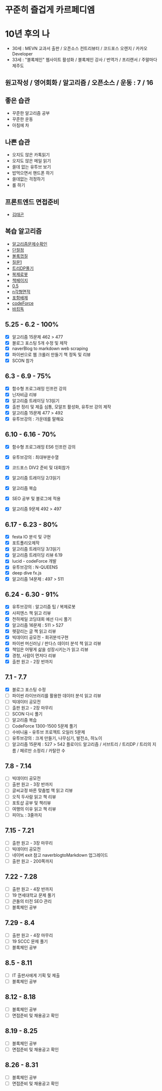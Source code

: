 # 꾸준히 즐겁게 카르페디엠

# 10년 후의 나
 - 30세 : MEVN 교과서 출판 / 오픈소스 컨트리뷰터 / 코드포스 오렌지 / 카카오 Developer
 - 33세 : "블록체인" 웹사이트 활성화 / 블록체인 강사 / 번역가 / 프리랜서 / 주말마다 제주도 
 
## 원고작성 / 영어회화 / 알고리즘 / 오픈소스 / 운동 : 7 / 16

## 좋은 습관
 - 꾸준한 알고리즘 공부
 - 꾸준한 운동 
 - 아침에 차

## 나쁜 습관
 - 오지도 않은 카톡읽기
 - 오지도 않은 메일 읽기
 - 쓸데 없는 유투브 보기
 - 밥먹으면서 핸드폰 하기
 - 쓸데없는 걱정하기
 - 롤 하기
## 프론트엔드 면접준비
 - [김태곤](https://taegon.kim/archives/6804)

## 복습 알고리즘
 - [알고리즘문제수확인](https://www.acmicpc.net/user/zagabi) 
 - [단절점](https://jason9319.tistory.com/119)    
 - [볼록껍질](https://www.acmicpc.net/source/11129753)  
 - [질문1](https://www.crocus.co.kr/837) 
 - [트리DP풀기](https://www.acmicpc.net/problem/1949)
 - [복제로봇](https://www.acmicpc.net/problem/1944)
 - [책페이지](https://www.acmicpc.net/problem/1019)
 - [0.5](https://www.acmicpc.net/problem/17296)
 - [n각형면적](https://www.acmicpc.net/problem/2166)
 - [포함배제](https://www.acmicpc.net/problem/14848)
 - [codeForce](https://codeforces.com/problemset?tags=1300-1500)
 - [바킹독](https://blog.encrypted.gg/category/%EA%B0%95%EC%A2%8C/%EC%8B%A4%EC%A0%84%20%EC%95%8C%EA%B3%A0%EB%A6%AC%EC%A6%98)

## 5.25 - 6.2 - 100%
 - [x] 알고리즘 15문제 462 > 477
 - [x] 블로그 포스팅 5개 수정 및 제작 
 - [x] naverBlog to markdown web scraping
 - [x] 파이썬으로 웹 크롤러 만들기 책 정독 및 리뷰
 - [x] SCON 참가 

## 6.3 - 6.9 - 75%
 - [x] 함수형 프로그래밍 인프런 강의 
 - [x] 닌자비급 리뷰 
 - [x] 알고리즘 트레이딩 1/3읽기
 - [x] 출판 정리 및 제출 심통, 모알프 활성화, 유투브 강의 제작
 - [x] 알고리즘 15문제 477 > 492
 - [x] 유투브강의 : 가운데를 말해요

## 6.10 - 6.16 - 70%
 - [x] 함수형 프로그래밍 ES6 인프런 강의
 - [x] 유투브강의 : 최대부분수열
 - [x] 코드포스 DIV2 준비 및 대회참가
 - [x] 알고리즘 트레이딩 2/3읽기 
 - [x] 알고리즘 복습
 - [x] SEO 공부 및 블로그에 적용 
 - [x] 알고리즘 9문제 492 > 497 


## 6.17 - 6.23 - 80%
 - [x] festa IO 분석 및 구현  
 - [x] 포트폴리오제작
 - [x] 알고리즘 트레이딩 3/3읽기 
 - [x] 알고리즘 트레이딩 리뷰 6.19  
 - [x] lucid - codeForce 개발   
 - [x] 유투브강의 : N-QUEENS
 - [x] deep dive fx.js 
 - [x] 알고리즘 14문제 : 497 > 511

## 6.24 - 6.30 - 91%
 - [x] 유투브강의 : 알고리즘 팁 / 복제로봇
 - [x] 사피엔스 책 읽고 리뷰  
 - [x] 천하제일 코딩대회 예선 다시 풀기
 - [x] 알고리즘 16문제 : 511 > 527  
 - [x] 헷갈리는 글 책 읽고 리뷰  
 - [x] 빅데이터 공모전 - 회귀분석구현  
 - [x] 파이썬 머신러닝 / 판다스 데이터 분석 책 읽고 리뷰  
 - [x] 책임은 어떻게 삶을 성장시키는가 읽고 리뷰  
 - [x] 경청, 사람이 먼저다 리뷰  
 - [x] 출판 원고 - 2장 반까지 

## 7.1 - 7.7  
 - [x] 블로그 포스팅 수정 
 - [ ] 파이썬 라이브러리를 활용한 데이터 분석 읽고 리뷰   
 - [ ] 빅데이터 공모전  
 - [ ] 출판 원고 - 2장 마무리  
 - [ ] SCON 다시 풀기 
 - [ ] 알고리즘 복습 
 - [ ] CodeForce 1300-1500 5문제 풀기  
 - [ ] 수비니움 - 유투브 프로젝트 오일러 5문제  
 - [ ] 유투브강의 : 크게 만들기, 나무심기, 발전소, 하노이   
 - [ ] 알고리즘 15문제 : 527 > 542 플로이드 알고리즘 / 서브트리 / 트리DP / 트리의 지름 / 페르만 소정리 / 카탈란 수 

## 7.8 - 7.14 
 - [ ] 빅데이터 공모전 
 - [ ] 출판 원고 - 3장 반까지
 - [ ] 글씨교정 바른 맞춤법 책 읽고 리뷰 
 - [ ] 오직 두사람 읽고 책 리뷰
 - [ ] 포토샵 공부 및 책리뷰  
 - [ ] 여행의 이유 읽고 책 리뷰 
 - [ ] 피아노 : 3줄까지  
 
## 7.15 - 7.21 
 - [ ] 출판 원고 - 3장 마무리 
 - [ ] 빅데이터 공모전
 - [ ] 네이버 exit 참고 naverblogtoMarkdown 업그레이드   
 - [ ] 출판 원고 - 200쪽까지

## 7.22 - 7.28  
 - [ ] 출판 원고 - 4장 반까지 
 - [ ] 19 연세대학교 문제 풀기
 - [ ] 큰돌의 터전 SEO 관리
 - [ ] 블록체인 공부

## 7.29 - 8.4 
 - [ ] 출판 원고 - 4장 마무리
 - [ ] 19 SCCC 문제 풀기 
 - [ ] 블록체인 공부

## 8.5 - 8.11 
 - [ ] IT 출판사에게 기획 및 제출
 - [ ] 블록체인 공부

## 8.12 - 8.18  
 - [ ] 블록체인 공부
 - [ ] 면접준비 및 채용공고 확인

## 8.19 - 8.25
 - [ ] 블록체인 공부
 - [ ] 면접준비 및 채용공고 확인

## 8.26 - 8.31
 - [ ] 블록체인 공부 
 - [ ] 면접준비 및 채용공고 확인

